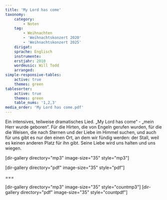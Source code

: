 ```yaml
---
title: 'My Lord has come'
taxonomy:
    category:
        - Noten
    tag:
        - Weihnachten
        - 'Weihnachtskonzert 2020'
        - 'Weihnachtskonzert 2025'
    dirigat:
    sprache: Englisch
    instrumente:
    erstjahr: 2010
    wordmusic: Will Todd
    arranged:
simple-responsive-tables:
    active: true
    themes: green
tablesorter:
    active: true
    themes: green
    table_nums: '1,2,3'
media_order: 'My Lord has come.pdf'
---
```


Ein intensives, teilweise dramatisches Lied.
„My Lord has come“ - „mein Herr wurde geboren“. Für die Hirten, die von Engeln gerufen wurden, für die die Weisen, die nach Sternen und der Liebe im Himmel suchen, und auch für uns gibt es nur den einen Ort, an dem wir fündig werden: der Stall, weil es keinen anderen Platz für ihn gibt. Seine Liebe wird uns halten und uns wiegen.



[dir-gallery directory="mp3" image-size="35" style="mp3"]

[dir-gallery directory="pdf" image-size="35" style="pdf"]

===

[dir-gallery directory="mp3" image-size="35" style="countmp3"]
[dir-gallery directory="pdf" image-size="35" style="countpdf"]